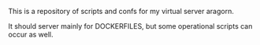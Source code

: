 This is a repository of scripts and confs for my virtual server aragorn.

It should server mainly for DOCKERFILES, but some operational scripts can occur as well.
